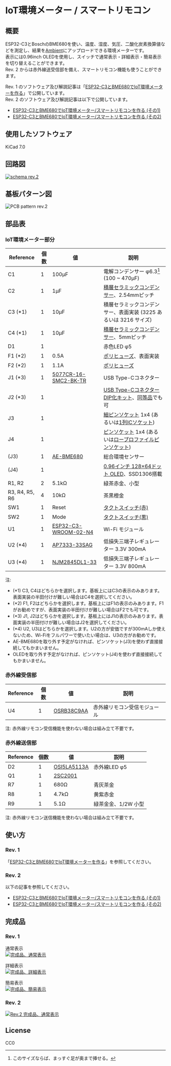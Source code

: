 # IoT環境メーター / スマートリモコン

## 概要

ESP32-C3とBoschのBME680を使い、温度、湿度、気圧、二酸化炭素換算値などを測定し、結果を[Ambient](https://ambidata.io/)にアップロードできる環境メーターです。  
表示には0.96inch OLEDを使用し、スイッチで通常表示・詳細表示・簡易表示を切り替えることができます。  
Rev. 2 からは赤外線送受信部を備え、スマートリモコン機能も使うことができます。

Rev. 1 のソフトウェア及び解説記事は「[ESP32-C3とBME680でIoT環境メーターを作る](https://zenn.dev/k_takata/articles/esp32c3-envmeter)」で公開しています。  
Rev. 2 のソフトウェア及び解説記事は以下で公開しています。

* [ESP32-C3とBME680でIoT環境メーター/スマートリモコンを作る (その1)](https://zenn.dev/k_takata/articles/esp32c3-envmeter-rev2-1)
* [ESP32-C3とBME680でIoT環境メーター/スマートリモコンを作る (その2)](https://zenn.dev/k_takata/articles/esp32c3-envmeter-rev2-2)


## 使用したソフトウェア

KiCad 7.0


## 回路図

[![schema rev.2](https://raw.githubusercontent.com/k-takata/PCB_envmeter_esp32c3/master/images/schema2.png)](https://raw.githubusercontent.com/k-takata/PCB_envmeter_esp32c3/master/images/schema2.pdf)

## 基板パターン図

![PCB pattern rev.2](https://raw.githubusercontent.com/k-takata/PCB_envmeter_esp32c3/master/images/pcb-pattern2.png)

## 部品表

### IoT環境メーター部分

| Reference           |個数|値    | 説明 |
|---------------------|----|------|------|
|C1                   |   1|100μF|電解コンデンサー φ6.3[^1] (100 ~ 470μF)|
|C2                   |   1|  1μF|[積層セラミックコンデンサー](https://akizukidenshi.com/catalog/g/g115940/)、2.54mmピッチ|
|C3 (\*1)             |   1| 10μF|積層セラミックコンデンサー、表面実装 (3225 あるいは 3216 サイズ)|
|C4 (\*1)             |   1| 10μF|[積層セラミックコンデンサー](https://akizukidenshi.com/catalog/g/g103095/)、5mmピッチ|
|D1                   |   1|      |赤色LED φ5|
|F1 (\*2)             |   1|  0.5A|[ポリヒューズ](https://akizukidenshi.com/catalog/g/g115300/)、表面実装|
|F2 (\*2)             |   1|  1.1A|[ポリヒューズ](https://akizukidenshi.com/catalog/g/g100507/)|
|J1 (\*3)             |   1|[5077CR-16-SMC2-BK-TR](https://akizukidenshi.com/catalog/g/g114356/)|USB Type-Cコネクター|
|J2 (\*3)             |   1|      |[USB Type-CコネクターDIP化キット](https://akizukidenshi.com/catalog/g/g115426/)、[同等品](https://akizukidenshi.com/catalog/g/g113080/)でも可|
|J3                   |   1|      |[細ピンソケット](https://akizukidenshi.com/catalog/g/g110073/) 1x4 (あるいは[1列ICソケット](https://akizukidenshi.com/catalog/g/g103470/))|
|J4                   |   1|      |[ピンソケット](https://akizukidenshi.com/catalog/g/g105779/) 1x4 (あるいは[ロープロファイルピンソケット](https://akizukidenshi.com/catalog/g/g100661/))|
|(J3)                 |   1|[AE-BME680](https://akizukidenshi.com/catalog/g/g114469/)|総合環境センサー|
|(J4)                 |   1|      |[0.96インチ 128×64ドット OLED](https://akizukidenshi.com/catalog/g/g112031/)、SSD1306搭載|
|R1, R2               |   2|5.1kΩ|緑茶赤金、小型|
|R3, R4, R5, R6       |   4| 10kΩ|茶黒橙金|
|SW1                  |   1|Reset |[タクトスイッチ(赤)](https://akizukidenshi.com/catalog/g/g103646/)|
|SW2                  |   1|Mode  |[タクトスイッチ(黒)](https://akizukidenshi.com/catalog/g/g103647/)|
|U1                   |   1|[ESP32-C3-WROOM-02-N4](https://akizukidenshi.com/catalog/g/g117493/)|Wi-Fi モジュール|
|U2 (\*4)             |   1|[AP7333-33SAG](https://akizukidenshi.com/catalog/g/g111360/)|低損失三端子レギュレーター 3.3V 300mA|
|U3 (\*4)             |   1|[NJM2845DL1-33](https://akizukidenshi.com/catalog/g/g111299/)|低損失三端子レギュレーター 3.3V 800mA|

[^1]: このサイズならば、まっすぐ足が奥まで挿せる。

注:
* (\*1) C3, C4はどちらかを選択します。基板上にはC3の表示のみあります。表面実装の半田付けが難しい場合はC4を選択してください。
* (\*2) F1, F2はどちらかを選択します。基板上にはF1の表示のみあります。F1がお勧めですが、表面実装の半田付けが難しい場合はF2でも可です。
* (\*3) J1, J2はどちらかを選択します。基板上にはJ1の表示のみあります。表面実装の半田付けが難しい場合はJ2を選択してください。
* (\*4) U2, U3はどちらかを選択します。U2の方が安価ですが300mAしか使えないため、Wi-Fiをフルパワーで使いたい場合は、U3の方がお勧めです。
* AE-BME680を取り外す予定がなければ、ピンソケット(J3)を使わず直接接続してもかまいません。
* OLEDを取り外す予定がなければ、ピンソケット(J4)を使わず直接接続してもかまいません。


### 赤外線受信部

| Reference           |個数|値    | 説明 |
|---------------------|----|------|------|
|U4                   |   1|[OSRB38C9AA](https://akizukidenshi.com/catalog/g/g104659/)|赤外線リモコン受信モジュール|

注: 赤外線リモコン受信機能を使わない場合は組み立て不要です。


### 赤外線送信部

| Reference           |個数|値    | 説明 |
|---------------------|----|------|------|
|D2                   |   1|[OSI5LA5113A](https://akizukidenshi.com/catalog/g/g112612/)|赤外線LED φ5|
|Q1                   |   1|[2SC2001](https://akizukidenshi.com/catalog/g/g113828/)||
|R7                   |   1| 680Ω|青灰茶金|
|R8                   |   1|4.7kΩ|黄紫赤金|
|R9                   |   1| 5.1Ω|緑茶金金、1/2W 小型|

注: 赤外線リモコン送信機能を使わない場合は組み立て不要です。


## 使い方

### Rev. 1

「[ESP32-C3とBME680でIoT環境メーターを作る](https://zenn.dev/k_takata/articles/esp32c3-envmeter)」を参照してください。

### Rev. 2

以下の記事を参照してください。

* [ESP32-C3とBME680でIoT環境メーター/スマートリモコンを作る (その1)](https://zenn.dev/k_takata/articles/esp32c3-envmeter-rev2-1)
* [ESP32-C3とBME680でIoT環境メーター/スマートリモコンを作る (その2)](https://zenn.dev/k_takata/articles/esp32c3-envmeter-rev2-2)

## 完成品

### Rev. 1

通常表示<br>
[![完成品、通常表示](https://raw.githubusercontent.com/k-takata/PCB_envmeter_esp32c3/master/images/envmeter-thumb.jpg)](https://raw.githubusercontent.com/k-takata/PCB_envmeter_esp32c3/master/images/envmeter.jpg)

詳細表示<br>
[![完成品、詳細表示](https://raw.githubusercontent.com/k-takata/PCB_envmeter_esp32c3/master/images/envmeter-detail-thumb.jpg)](https://raw.githubusercontent.com/k-takata/PCB_envmeter_esp32c3/master/images/envmeter-detail.jpg)

簡易表示<br>
[![完成品、簡易表示](https://raw.githubusercontent.com/k-takata/PCB_envmeter_esp32c3/master/images/envmeter-simple-thumb.jpg)](https://raw.githubusercontent.com/k-takata/PCB_envmeter_esp32c3/master/images/envmeter-simple.jpg)

### Rev. 2

[![Rev.2 完成品、通常表示](https://raw.githubusercontent.com/k-takata/PCB_envmeter_esp32c3/master/images/envmeter-rev2-thumb.jpg)](https://raw.githubusercontent.com/k-takata/PCB_envmeter_esp32c3/master/images/envmeter-rev2.jpg)

## License

CC0
